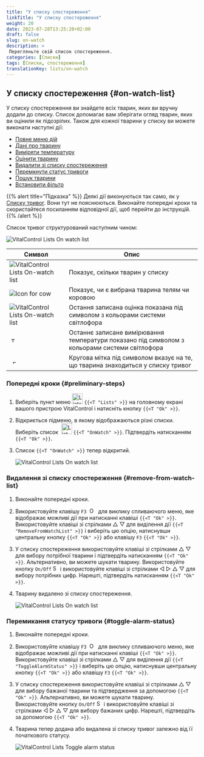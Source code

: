 ```yaml
---
title: "У списку спостереження"
linkTitle: "У списку спостереження"
weight: 20
date: 2023-07-28T13:25:28+02:00
draft: false
slug: on-watch
description: >
 Перегляньте свій список спостереження.
categories: [Списки]
tags: [Списки, спостереження]
translationKey: lists/on-watch
---
```

## У списку спостереження {#on-watch-list}

У списку спостереження ви знайдете всіх тварин, яких ви вручну додали до списку. Список допомагає вам зберігати огляд тварин, яких ви оцінили як підозрілих. Також для кожної тварини у списку ви можете виконати наступні дії:

- [Повне меню дій](../alarm/#full-action-menu)
- [Дані про тварину](../alarm/#animal-data)
- [Виміряти температуру](../alarm/#take-temperature)
- [Оцінити тварину](../alarm/#rate-animal)
- [Видалити зі списку спостереження](#remove-from-watch-list)
- [Перемкнути статус тривоги](#toggle-alarm-status)
- [Пошук тварини](../alarm/#search-animal)
- [Встановити фільтр](../alarm/#set-filter)

{{% alert title="Підказка" %}}
Деякі дії виконуються так само, як у [Списку тривог](../alarm). Вони тут не пояснюються. Виконайте попередні кроки та скористайтеся посиланням відповідної дії, щоб перейти до інструкцій.
{{% /alert %}}

Список тривог структурований наступним чином:

   ![VitalControl Lists On watch list](../images/onwatchstructure.png "Структура списку спостереження")

|Символ   | Опис
|---------|-----
| ![VitalControl Lists On-watch list](../images/kopf.png "Лічильник розміру стада") | Показує, скільки тварин у списку
| ![Icon for cow](../images/kopf2.png "Голова корови") | Показує, чи є вибрана тварина телям чи коровою
| ![VitalControl Lists On-watch list](../images/auge.png "Оцінка") | Остання записана оцінка показана під символом з кольорами системи світлофора
| &nbsp;<img src="/icons/actions/temperature.svg" width="12" align="bottom" alt="Температура тіла" title="Температура тіла" /> | Останнє записане вимірювання температури показано під символом з кольорами системи світлофора
| &nbsp;&nbsp;<img src="/icons/header/alarm.svg" width="8" align="bottom" alt="Показати тварину на тривозі" title="Тварина на тривозі" /> | Кругова мітка під символом вказує на те, що тварина знаходиться у списку тривог

### Попередні кроки {#preliminary-steps}

1. Виберіть пункт меню <img src="/icons/main/lists.svg" width="28" align="bottom" alt="Lists" /> `{{<T "Lists" >}}` на головному екрані вашого пристрою VitalControl і натисніть кнопку `{{<T "Ok" >}}`.

2. Відкриється підменю, в якому відображаються різні списки. Виберіть список &nbsp;<img src="/icons/lists/onwatch.svg" width="28" align="bottom" alt="List 'On watch'" /> `{{<T "OnWatch" >}}`. Підтвердіть натисканням `{{<T "Ok" >}}`.

3. Список `{{<T "OnWatch" >}}` тепер відкритий.

   ![VitalControl Lists On watch list](../images/firststeps2.png "Preliminary Steps")

### Видалення зі списку спостереження {#remove-from-watch-list}

1. Виконайте попередні кроки.

2. Використовуйте клавішу `F3` &nbsp;<img src="/icons/footer/open-popup.svg" width="15" align="bottom" alt="Open popup" />&nbsp; для виклику спливаючого меню, яке відображає можливі дії при натисканні клавіші `{{<T "Ok" >}}`. Використовуйте клавіші зі стрілками △ ▽ для виділення дії `{{<T "RemoveFromWatchList" >}}` і виберіть цю опцію, натиснувши центральну кнопку `{{<T "Ok" >}}` або клавішу `F3` `{{<T "Ok" >}}`.

3. У списку спостереження використовуйте клавіші зі стрілками △ ▽ для вибору потрібної тварини і підтвердіть натисканням `{{<T "Ok" >}}`. Альтернативно, ви можете шукати тварину. Використовуйте кнопку `On/Off` <img src="/icons/footer/search.svg" width="15" align="bottom" alt="Search" /> і використовуйте клавіші зі стрілками ◁ ▷ △ ▽ для вибору потрібних цифр. Нарешті, підтвердіть натисканням `{{<T "Ok" >}}`.

4. Тварину видалено зі списку спостереження.

   ![VitalControl Lists On watch list](../images/remove.png "Remove from watch list")

### Перемикання статусу тривоги {#toggle-alarm-status}

1. Виконайте попередні кроки.

2. Використовуйте клавішу `F3` &nbsp;<img src="/icons/footer/open-popup.svg" width="15" align="bottom" alt="Open popup" />&nbsp; для виклику спливаючого меню, яке відображає можливі дії при натисканні клавіші `{{<T "Ok" >}}`. Використовуйте клавіші зі стрілками △ ▽ для виділення дії `{{<T "ToggleAlarmStatus" >}}` і виберіть цю опцію, натиснувши центральну кнопку `{{<T "Ok" >}}` або клавішу `F3` `{{<T "Ok" >}}`.


3. У списку спостереження використовуйте клавіші зі стрілками △ ▽ для вибору бажаної тварини та підтвердження за допомогою `{{<T "Ok" >}}`. Альтернативно, ви можете шукати тварину. Використовуйте кнопку `On/Off` <img src="/icons/footer/search.svg" width="15" align="bottom" alt="Search" /> і використовуйте клавіші зі стрілками ◁ ▷ △ ▽ для вибору бажаних цифр. Нарешті, підтвердіть за допомогою `{{<T "Ok" >}}`.

4. Тварина тепер додана або видалена зі списку тривог залежно від її початкового статусу.

   ![VitalControl Lists Toggle alarm status](../images/alarmstatus.png "Toggle alarm status")

